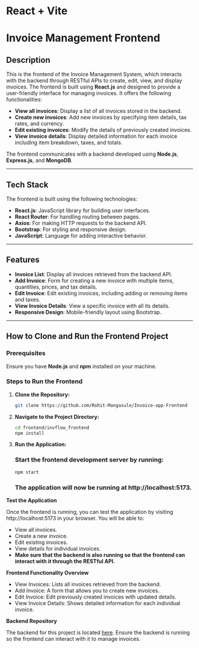 # React + Vite
# Invoice Management Frontend

## Description

This is the frontend of the Invoice Management System, which interacts with the backend through RESTful APIs to create, edit, view, and display invoices. The frontend is built using **React.js** and designed to provide a user-friendly interface for managing invoices. It offers the following functionalities:

- **View all invoices**: Display a list of all invoices stored in the backend.
- **Create new invoices**: Add new invoices by specifying item details, tax rates, and currency.
- **Edit existing invoices**: Modify the details of previously created invoices.
- **View invoice details**: Display detailed information for each invoice including item breakdown, taxes, and totals.

The frontend communicates with a backend developed using **Node.js**, **Express.js**, and **MongoDB**.

---

## Tech Stack

The frontend is built using the following technologies:

- **React.js**: JavaScript library for building user interfaces.
- **React Router**: For handling routing between pages.
- **Axios**: For making HTTP requests to the backend API.
- **Bootstrap**: For styling and responsive design.
- **JavaScript**: Language for adding interactive behavior.

---

## Features

- **Invoice List**: Display all invoices retrieved from the backend API.
- **Add Invoice**: Form for creating a new invoice with multiple items, quantities, prices, and tax details.
- **Edit Invoice**: Edit existing invoices, including adding or removing items and taxes.
- **View Invoice Details**: View a specific invoice with all its details.
- **Responsive Design**: Mobile-friendly layout using Bootstrap.

---

## How to Clone and Run the Frontend Project

### Prerequisites

Ensure you have **Node.js** and **npm** installed on your machine.

### Steps to Run the Frontend

1. **Clone the Repository:**

   ```bash
   git clone https://github.com/Rohit-Mangasule/Invoice-app-Frontend

2. **Navigate to the Project Directory:**

    ```bash
    cd frontend/invflow_frontend
    npm install
    ```


3. **Run the Application:**

    ### Start the frontend development server by running:

    ```bash
    npm start
    ```
    ### The application will now be running at http://localhost:5173.
    

**Test the Application**

Once the frontend is running, you can test the application by visiting http://localhost:5173 in your browser. You will be able to:

- View all invoices.
- Create a new invoice.
- Edit existing invoices.
- View details for individual invoices.
- **Make sure that the backend is also running so that the frontend can interact with it through the RESTful API.**



**Frontend Functionality Overview**

- View Invoices: Lists all invoices retrieved from the backend.
- Add Invoice: A form that allows you to create new invoices.
- Edit Invoice: Edit previously created invoices with updated details.
- View Invoice Details: Shows detailed information for each individual invoice.


**Backend Repository**

The backend for this project is located [here](https://github.com/Rohit-Mangasule/Invoice-app-Backend). Ensure the backend is running so the frontend can interact with it to manage invoices.

